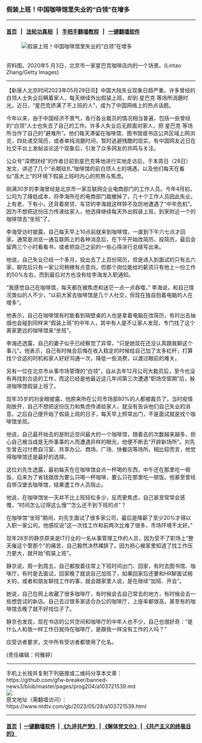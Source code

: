 ### 假装上班！中国咖啡馆里失业的“白领”在增多
------------------------

#### [首页](https://github.com/gfw-breaker/banned-news3/blob/master/README.md) &nbsp;&nbsp;|&nbsp;&nbsp; [法轮功真相](https://github.com/begood0513/basic/blob/master/README.md)  &nbsp;&nbsp;|&nbsp;&nbsp; [手把手翻墙教程](https://github.com/gfw-breaker/guides/wiki)  &nbsp;&nbsp;|&nbsp;&nbsp; [一键翻墙软件](https://github.com/gfw-breaker/nogfw/blob/master/README.md)  



<div><div class="featured_image">
 <figure>
  <img alt="假装上班！中国咖啡馆里失业的“白领”在增多" src="https://i.ntdtv.com/assets/uploads/2023/05/id103721540-GettyImages-1211665813-800x450.jpg"/>
 </figure><br/>
 <span class="caption">
  资料图。2020年5 月3日，北京市一家星巴克咖啡店内的一个场景。(Lintao Zhang/Getty Images)
 </span>
</div>
</div><hr/>


<div><div class="post_content" itemprop="articleBody">
 <p>
  【新唐人北京时间2023年05月29日讯】中国大陆失业现象日趋严重。许多曾经的白领人士失业后瞒着家人，每天继续外出假装上班，却到
  <ok href="https://www.ntdtv.com/gb/星巴克.htm">
   星巴克
  </ok>
  等场所消磨时光。近日，“星巴克挤满了不上班的人”，成为了中国网络上的热点话题。
 </p>
 <p>
  今年以来，由于中国经济不景气，各行各业裁员的情况相当普遍，包括一些曾经的“白领”人士也失去了自己的工作。许多人失业后无颜面对家人，把
  <ok href="https://www.ntdtv.com/gb/星巴克.htm">
   星巴克
  </ok>
  等场所当作了自己的“避难所”。他们每天滞留在咖啡馆、图书馆或书店公共区域上网浏览，四处递交简历，或者单纯消磨时间，暂时逃避残酷的现实。有中国网友近日在社交平台上发帖谈论这个现象后，引发了众多网友的共鸣与关注。
 </p>
 <p>
  公众号“深燃财经”的作者日前到星巴克等地进行实地走访后，于本周日（28日）发文，讲述了几个“长期驻扎”咖啡馆的前白领人士的境遇，以及他们每天在看似“高大上”的环境下假装上班时内心的煎熬与焦虑。
 </p>
 <p>
  刚满30岁的李海曾经是北京市一家互联网企业电商部门的工作人员。今年4月初，公司为了降低成本，将李海所在的电商部门裁撤掉了，几十个工作人员因此失业。上有老、下有小，还背着房贷、车贷的李海就这样猝不及防地遭遇了“中年危机”。因为不想把这份压力传递给家人，他选择继续每天外出假装上班，到家附近一个的咖啡馆去“坐班”了。
 </p>
 <p>
  李海受访时披露，自己每天早上10点前就来到咖啡馆，一直到下午六七点才回家。通常是浏览一通互联网上的各种消息后，在下午开始改简历、投简历，最后会留两三个小时看看书，或者把自己之前的一些心得进行总结写出来。
 </p>
 <p>
  他说，自己失业已经一个多月，投出去了上百份简历，但是进入到面试的只有五六家，聊完后只有一家公司稍微有点意向，但那个岗位能给的薪资只有他上一份工作的50%左右，而到最后对方也没有给李海发入职通知。
 </p>
 <p>
  “我感觉自己在咖啡馆，每天都在被焦虑和迷茫一点一点吞噬，” 李海说，和自己情况类似的人不少，“以前大家去咖啡馆是几个人社交，但现在独自抱着电脑的人在增多”。
 </p>
 <p>
  他表示，自己在咖啡馆有时能看到隔壁桌的人也是拿着电脑在改简历，有时出去抽烟也会碰到同样来“假装上班”的中年人，其中有人是不让家人发现，专门找了这个离家更远的咖啡馆来“坐班”。
 </p>
 <p>
  李海还透露，自己的妻子似乎已经察觉了异常，“只是她现在还没认真跟我聊这个事儿”。他表示，自己有时候会后悔在收入稳定的时候给自己加了太多杠杆，打算找个合适的时机和家人好好沟通一次，降低一些消费，以渡过眼前的难关。
 </p>
 <p>
  另有一位在北京市从事市场管理的“白领”，自从去年12月公司大裁员后，至今也没有再找到合适的工作，而这已经是他最近这几年间第三次遭遇“职场空窗期”后，躲进咖啡馆假装上班了。
 </p>
 <p>
  现年35岁的刘金眼披露，他原来所在公司市场部80%的人都被裁员了，当时疫情刚放开，自己不想把这份压力和焦虑传递给家人，就没有告诉他们自己失业的消息。之后自己便开始了假装上班的日子，每天早上照常出门，不是面试就是找个咖啡馆坐班。
 </p>
 <p>
  他说，自己最开始去的是附近空间最大的一个咖啡馆，随着去的次数越来越多，担心自己被当成是无所事事的人而遭遇异样的眼光，他便不断去“开辟新场所”。刘先生曾去过付费自习室、共享办公、商场、广场、快餐店等场所。相比较而言，他觉得咖啡馆还是最好的选择。
 </p>
 <p>
  这位刘先生透露，最初每天在在咖啡馆会点一杯喝的东西，中午还在那里吃一顿饭，后来为了省钱就改为要么只喝一杯咖啡，要么只在那里吃一顿饭。他甚至曾经自带汉堡去咖啡馆，结果遭工作人员阻止。
 </p>
 <p>
  他说，在咖啡馆坐一天并不比上班轻松多少，反而更焦虑，自己甚至常常会感慨，“时间怎么过得这么慢”“怎么还不到下班的点”？
 </p>
 <p>
  在咖啡馆“坐班”期间，刘先生面试了很多家公司，最后是降薪了至少20%才得以入职一家公司。他感叹说“这一次找工作和前两次比难了很多，市场环境不太好。”
 </p>
 <p>
  现年28岁的静京原来是IT行业的一名从事管理工作的人员，因为受不了职场上“整天催这个管那个”的痛苦，自己毅然决然裸辞了。因为担心被家里知道了找工作压力更大，就开始“假装上班”。
 </p>
 <p>
  静京说，周一到周五，自己都按着往常上下班时间出门、回家，有时去图书馆、咖啡厅，有时是去面试，回家晚了就说自己加班了，如果回家后还要和HR聊面试相关的，或者和朋友聊找工作的事，就会跟家里人说，是在继续“加班、开会”。
 </p>
 <p>
  她说，自己在网上收藏了很多咖啡厅，有时候会去自己常去的地方，有时候会去一些想尝试的新店。自己去过很多家适合办公的咖啡厅，上座率都很高，甚至有的咖啡馆去晚了就不好找位子了。
 </p>
 <p>
  静京也发现，现在书店的公共空间和咖啡厅的中年人也不少，自己也很好奇：“是什么人和我一样工作日就待在咖啡厅，是跟我一样没有工作的人吗？”
 </p>
 <p>
  应受访者要求，文中所有受访者都使用了化名。
 </p>
 <p>
  (责任编辑：何雅婷）
 </p>
 <div class="single_ad">
 </div>
</div>
</div>
<hr/>
手机上长按并复制下列链接或二维码分享本文章：<br/>
https://github.com/gfw-breaker/banned-news3/blob/master/pages/prog204/a103721539.md <br/>
<a href='https://github.com/gfw-breaker/banned-news3/blob/master/pages/prog204/a103721539.md'><img src='https://github.com/gfw-breaker/banned-news3/blob/master/pages/prog204/a103721539.md.png'/></a> <br/>
原文地址（需翻墙访问）：https://www.ntdtv.com/gb/2023/05/28/a103721539.html


------------------------
#### [首页](https://github.com/gfw-breaker/banned-news3/blob/master/README.md) &nbsp;|&nbsp; [一键翻墙软件](https://github.com/gfw-breaker/nogfw/blob/master/README.md) &nbsp;| [《九评共产党》](https://github.com/gfw-breaker/9ping.md/blob/master/README.md#九评之一评共产党是什么) | [《解体党文化》](https://github.com/gfw-breaker/jtdwh.md/blob/master/README.md) | [《共产主义的终极目的》](https://github.com/gfw-breaker/gczydzjmd.md/blob/master/README.md)


<img src='http://gfw-breaker.win/banned-news3/pages/prog204/a103721539.md' width='0px' height='0px'/>
